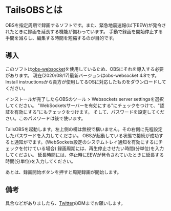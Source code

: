 # TailsOBSとは
OBSを指定周期で録画するソフトです。また、緊急地震速報(以下EEW)が発令されたときに録画を延長する機能が備わっています。
手動で録画を開始停止する手間を減らし、編集する時間を短縮するのが目的です。

## 導入
このソフトは[obs-websocket](https://github.com/Palakis/obs-websocket/releases)を使用しているため、OBSにそれを導入する必要があります。
現在(2020/08/17)最新バージョンはobs-websocket 4.8です。<br>
Install instructionsから貴方が使用してるOSに対応したものをダウンロードしてください。

インストールが完了したらOBSのツール > Websockets server settingsを選択してください。
"WebSocketsサーバーを有効にする"にチェックをつけて、"認証を有効にする"にもチェックをつけます。
そして、パスワードを設定してください。このパスワードは後で使います。

TailsOBSを起動します。左上側の欄は無視で構いません。その右側に先程設定したパスワードを入力してください。
OBSが起動している状態で接続が成功すると通知がでます。(WebSockets設定のシステムトレイ通知を有効にするにチェックを付けている場合)
録画周期には、再生停止させたい時間(分単位)を入力してください。
延長時間には、停止時にEEWが発令されていたときに延長する時間(分単位)を入力してください。

あとは、録画開始ボタンを押すと周期録画が開始します。

## 備考
具合などがありましたら、[Twitter](https://twitter.com/c_onripi)のDMまでお願いします。
